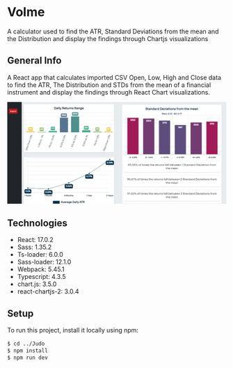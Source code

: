 # Volme
A calculator used to find the ATR, Standard Deviations from the mean and the Distribution and display the findings through Chartjs visualizations

## General Info
A React app that calculates imported CSV Open, Low, High and Close data to find the ATR, The Distribution and STDs from the mean of a financial instrument and display the findings through React Chart visualizations.



![banner](./banner.PNG)


## Technologies
* React: 17.0.2
* Sass: 1.35.2
* Ts-loader: 6.0.0
* Sass-loader: 12.1.0
* Webpack: 5.45.1
* Typescript: 4.3.5
* chart.js: 3.5.0
* react-chartjs-2: 3.0.4


## Setup 
To run this project, install it locally using npm:
```
$ cd ../Judo
$ npm install
$ npm run dev
